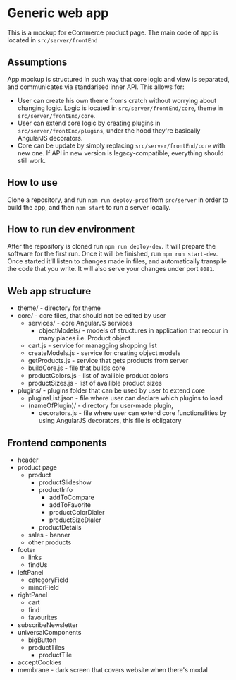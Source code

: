 # Generic web app
This is a mockup for eCommerce product page. The main code of app is located in `src/server/frontEnd`
## Assumptions
App mockup is structured in such way that core logic and view is separated, and communicates via standarised inner API. This allows for:
* User can create his own theme froms cratch without worrying about changing logic. Logic is located in `src/server/frontEnd/core`, theme in `src/server/frontEnd/core`.
* User can extend core logic by creating plugins in `src/server/frontEnd/plugins`, under the hood they're basically AngularJS decorators.
* Core can be update by simply replacing `src/server/frontEnd/core` with new one. If API in new version is legacy-compatible, everything should still work.
## How to use
Clone a repository, and run `npm run deploy-prod` from `src/server` in order to build the app, and then `npm start` to run a server locally.
## How to run dev environment
After the repository is cloned run `npm run deploy-dev`. It will prepare the software for the first run. Once it will be finished, run `npm run start-dev`. Once started it'll listen to changes made in files, and automatically transpile the code that you write. It will also serve your changes under port `8081`.

## Web app structure
* theme/ - directory for theme
* core/ - core files, that should not be edited by user
    * services/ - core AngularJS services
        * objectModels/ - models of structures in application that reccur in many places i.e. Product object
    * cart.js - service for managging shopping list
    * createModels.js - service for creating object models
    * getProducts.js - service that gets products from server
    * buildCore.js - file that builds core
    * productColors.js - list of availible product colors
    * productSizes.js - list of availible product sizes
* plugins/ - plugins folder that can be used by user to extend core
    * pluginsList.json - file where user can declare which plugins to load
    * (nameOfPlugin)/ - directory for user-made plugin, 
        * decorators.js - file where user can extend core functionalities by using AngularJS decorators, this file is obligatory

    

## Frontend components
* header
* product page
    * product
        * productSlideshow
        * productInfo
            * addToCompare
            * addToFavorite
            * productColorDialer
            * productSizeDialer
        * productDetails
    * sales - banner
    * other products
* footer
    * links
    * findUs
* leftPanel
    * categoryField
    * minorField
* rightPanel
    * cart
    * find
    * favourites
* subscribeNewsletter
* universalComponents
    * bigButton
    * productTiles
        * productTile
* acceptCookies
* membrane - dark screen that covers website when there's modal

